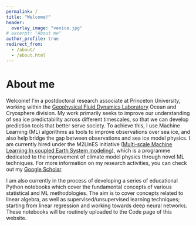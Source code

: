 ```yaml
---
permalink: /
title: "Welcome!"
header:
  overlay_image: "venice.jpg"
# excerpt: "About me"
author_profile: true
redirect_from:
  - /about/
  - /about.html
---
```


About me
======
Welcome! I'm a postdoctoral research associate at Princeton University, working within the [Geophysical Fluid Dynamics Laboratory](https://www.gfdl.noaa.gov) Ocean and Cryosphere division. My work primarily seeks to improve our understanding of sea ice predictability across different timescales, so that we can develop prediction tools that better serve society. To achieve this, I use Machine Learning (ML) algorithms as tools to improve observations over sea ice, and also help bridge the gap between observations and sea ice model physics. I am currently hired under the M2LInES initiative ([Multi-scale Machine Learning In coupled Earth System modeling](https://m2lines.github.io)), which is a programme dedicated to the improvement of climate model physics through novel ML techniques. For more information on my research activities, you can check out my [Google Scholar](https://scholar.google.com/citations?user=zgcx9eQAAAAJ&hl=en&oi=sra).

I am also currently in the process of developing a series of educational Python notebooks which cover the fundamental concepts of various statistical and ML methodologies. The aim is to cover concepts related to linear algebra, as well as supervised/unsupervised learning techniques; starting from linear regression and working towards deep neural networks. These notebooks will be routinely uploaded to the Code page of this website.

